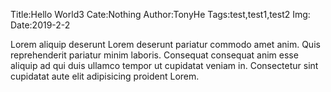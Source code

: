 Title:Hello World3
Cate:Nothing
Author:TonyHe
Tags:test,test1,test2
Img:
Date:2019-2-2

Lorem aliquip deserunt Lorem deserunt pariatur commodo amet anim. Quis reprehenderit pariatur minim laboris. Consequat consequat anim esse aliquip ad qui duis ullamco tempor ut cupidatat veniam in. Consectetur sint cupidatat aute elit adipisicing proident Lorem.